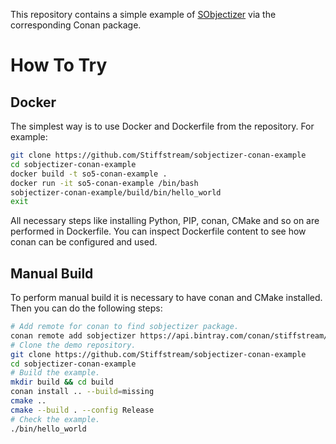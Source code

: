 This repository contains a simple example of [SObjectizer](https://stiffstream.com/en/products/sobjectizer.html) via the corresponding Conan package.

# How To Try

## Docker
The simplest way is to use Docker and Dockerfile from the repository. For example:
```bash
git clone https://github.com/Stiffstream/sobjectizer-conan-example
cd sobjectizer-conan-example
docker build -t so5-conan-example .
docker run -it so5-conan-example /bin/bash
sobjectizer-conan-example/build/bin/hello_world
exit
```
All necessary steps like installing Python, PIP, conan, CMake and so on are performed in Dockerfile. You can inspect Dockerfile content to see how conan can be configured and used.

## Manual Build
To perform manual build it is necessary to have conan and CMake installed. Then you can do the following steps:
```bash
# Add remote for conan to find sobjectizer package.
conan remote add sobjectizer https://api.bintray.com/conan/stiffstream/sobjectizer
# Clone the demo repository.
git clone https://github.com/Stiffstream/sobjectizer-conan-example
cd sobjectizer-conan-example
# Build the example.
mkdir build && cd build
conan install .. --build=missing
cmake ..
cmake --build . --config Release
# Check the example.
./bin/hello_world
```
